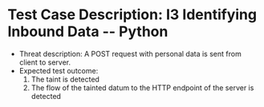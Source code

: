 # Test Case Description: I3 Identifying Inbound Data -- Python
- Threat description: A POST request with personal data is sent from client to server.
- Expected test outcome:
  1. The taint is detected
  2. The flow of the tainted datum to the HTTP endpoint of the server is detected